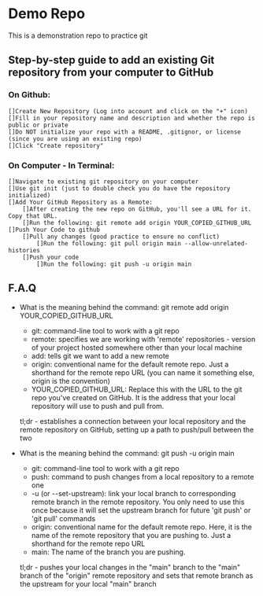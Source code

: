 # Demo Repo

This is a demonstration repo to practice git

## Step-by-step guide to add an existing Git repository from your computer to GitHub

### On Github:
    []Create New Repository (Log into account and click on the "+" icon)
    []Fill in your repository name and description and whether the repo is public or private
    []Do NOT initialize your repo with a README, .gitignor, or license (since you are using an existing repo)
    []Click "Create repository"


### On Computer - In Terminal:
    []Navigate to existing git repository on your computer
    []Use git init (just to double check you do have the repository initialized)
    []Add Your GitHub Repository as a Remote:
        []After creating the new repo on GitHub, you'll see a URL for it. Copy that URL.
        []Run the following: git remote add origin YOUR_COPIED_GITHUB_URL
    []Push Your Code to github
        []Pull any changes (good practice to ensure no conflict)
            []Run the following: git pull origin main --allow-unrelated-histories
        []Push your code
            []Run the following: git push -u origin main


## F.A.Q
* What is the meaning behind the command: git remote add origin YOUR_COPIED_GITHUB_URL
    * git: command-line tool to work with a git repo
    * remote: specifies we are working with 'remote' repositories - version of your project hosted somewhere other than your local machine
    * add: tells git we want to add a new remote
    * origin: conventional name for the default remote repo. Just a shorthand for the remote repo URL (you can name it something else, origin is the convention)
    * YOUR_COPIED_GITHUB_URL: Replace this with the URL to the git repo you've created on GitHub. It is the address that your local repository will use to push and pull from.

    tl;dr - establishes a connection between your local repository and the remote repository on GitHub, setting up a path to push/pull between the two

* What is the meaning behind the command: git push -u origin main
    * git: command-line tool to work with a git repo
    * push: command to push changes from a local repository to a remote one
    * -u (or --set-upstream): link your local branch to corresponding remote branch in the remote repository. You only need to use this once because it will set the upstream branch for future 'git push' or 'git pull' commands
    * origin: conventional name for the default remote repo. Here, it is the name of the remote repository that you are pushing to. Just a shorthand for the remote repo URL 
    * main: The name of the branch you are pushing. 

    tl;dr - pushes your local changes in the "main" branch to the "main" branch of the "origin" remote repository and sets that remote branch as the upstream for your local "main" branch
    
